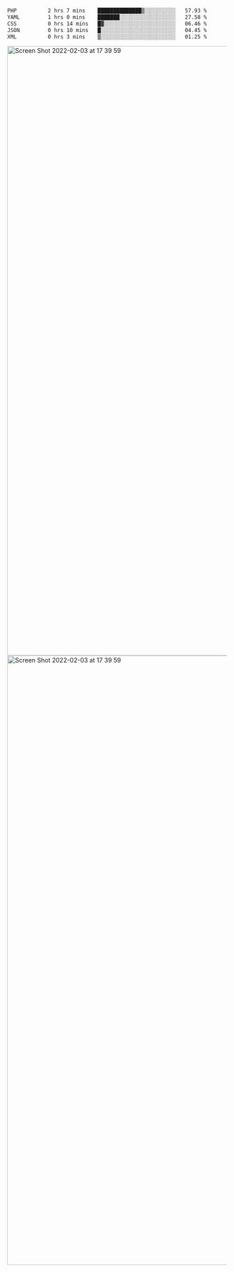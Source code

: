<!--START_SECTION:waka-->

```txt
PHP          2 hrs 7 mins    ██████████████▒░░░░░░░░░░   57.93 %
YAML         1 hrs 0 mins    ███████░░░░░░░░░░░░░░░░░░   27.58 %
CSS          0 hrs 14 mins   █▓░░░░░░░░░░░░░░░░░░░░░░░   06.46 %
JSON         0 hrs 10 mins   █░░░░░░░░░░░░░░░░░░░░░░░░   04.45 %
XML          0 hrs 3 mins    ▒░░░░░░░░░░░░░░░░░░░░░░░░   01.25 %
```

<!--END_SECTION:waka-->

<img width="1400" alt="Screen Shot 2022-02-03 at 17 39 59" src="https://user-images.githubusercontent.com/45716542/152387304-f2b60485-53a6-4f4b-a818-5cefb1b0c0ae.png">
<img width="1400" alt="Screen Shot 2022-02-03 at 17 39 59" src="https://user-images.githubusercontent.com/45716542/152387273-ea5cdf21-2a45-44da-8bef-00c1763b1d42.png">

